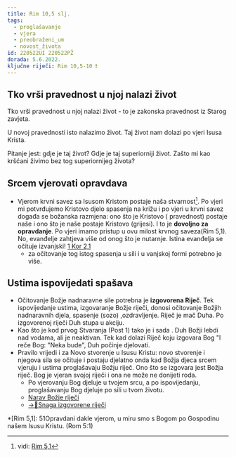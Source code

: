 ```yaml
---
title: Rim 10,5 slj.
tags: 
  - proglašavanje
  - vjera
  - preobraženi_um
  - novost_života
id: 220522UI 220522PŽ
dorada: 5.6.2022.
ključne riječi: Rim 10,5-10 ❗
---
```


<!-- spoji sa ispovijedanjem i proglašavanjem što je oboje tečaj evanđelja-->

## Tko vrši pravednost u njoj nalazi život
Tko vrši pravednost u njoj nalazi život - to je zakonska pravednost iz Starog zavjeta.

U novoj pravednosti isto nalazimo život. Taj život nam dolazi po vjeri Isusa Krista.

Pitanje jest: gdje je taj život? Gdje je taj superiorniji život. Zašto mi kao kršćani živimo bez tog superiornijeg života?

## Srcem vjerovati opravdava 
- Vjerom krvni savez sa Isusom Kristom postaje naša stvarnost[^1]. Po vjeri mi  potvrđujemo Kristovo djelo spasenja na križu i po vjeri u krvni savez događa se božanska razmjena: ono što je Kristovo ( pravednost) postaje naše i ono što je naše postaje Kristovo (grijesi). I to je **dovoljno za opravdanje**. Po vjeri imamo pristup u ovu milost krvnog saveza(Rim 5,1). No, evanđelje zahtjeva više od onog što je nutarnje. Istina evanđelja se očituje izvanjski! [1 Kor 2,1](1%20Kor%202,1.md)
	-  za očitovanje tog istog spasenja u sili i u vanjskoj formi potrebno je više. 
	 
## Ustima ispovijedati spašava
- Očitovanje Božje nadnaravne sile potrebna je **izgovorena Riječ**.  Tek ispovijedanje ustima, izgovaranje Božje riječi, donosi očitovanje Božjih nadnaravnih djela, spasenje (sozo) ,ozdravljenje. Riječ je mač Duha. Po izgovorenoj riječi Duh stupa u akciju.
- Kao što je kod prvog Stvaranja (Post 1) tako je i sada . Duh Božji lebdi nad vodama, ali je neaktivan. Tek kad dolazi Riječ koju izgovara Bog "I reče Bog: "Neka bude", Duh počinje djelovati.
- Pravilo vrijedi i za Novo stvorenje u Isusu Kristu: novo stvorenje i njegova sila se očituje i postaju djelatno onda kad Božja djeca srcem vjeruju i ustima proglašavaju Božju riječ. Ono što se izgovara jest Božja riječ. Bog je vjeran svojoj riječi i ona ne može ne donijeti roda.
	- Po vjerovanju Bog djeluje u tvojem srcu, a po ispovijedanju, proglašavanju Bog djeluje po sili u tvom životu.
	- [Narav Božje riječi](../1.tečaj/030-Narav-Božje-riječi.md)
	- [->📝Snaga izgovorene riječi](046-Snaga-izgovorene-rije%C4%8Di%7C-%3E.md) 

*[Rim 5,1]: 51Opravdani dakle vjerom, u miru smo s Bogom po Gospodinu našem  Isusu Kristu.
 (Rom 5:1)

[^1]: vidi: [Rim 5,1](Rim%205,1.md)